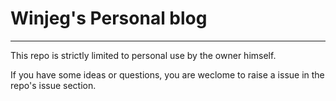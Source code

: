 # Winjeg's Personal blog 
--- 
This repo is strictly limited to personal use by the owner himself.

If you have some ideas or questions, you are weclome to raise a issue in the repo's issue section.